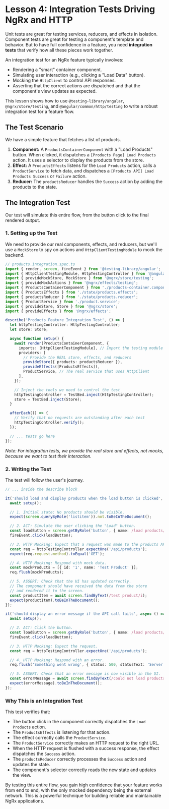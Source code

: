 # Lesson 4: Integration Tests Driving NgRx and HTTP

Unit tests are great for testing services, reducers, and effects in isolation. Component tests are great for testing a component's template and behavior. But to have full confidence in a feature, you need **integration tests** that verify how all these pieces work together.

An integration test for an NgRx feature typically involves:
-   Rendering a "smart" container component.
-   Simulating user interaction (e.g., clicking a "Load Data" button).
-   Mocking the `HttpClient` to control API responses.
-   Asserting that the correct actions are dispatched and that the component's view updates as expected.

This lesson shows how to use `@testing-library/angular`, `@ngrx/store/testing`, and `@angular/common/http/testing` to write a robust integration test for a feature flow.

## The Test Scenario

We have a simple feature that fetches a list of products.
1.  **Component:** A `ProductsContainerComponent` with a "Load Products" button. When clicked, it dispatches a `[Products Page] Load Products` action. It uses a selector to display the products from the store.
2.  **Effect:** A `ProductsEffects` listens for the `Load Products` action, calls a `ProductService` to fetch data, and dispatches a `[Products API] Load Products Success` or `Failure` action.
3.  **Reducer:** The `productsReducer` handles the `Success` action by adding the products to the state.

## The Integration Test

Our test will simulate this entire flow, from the button click to the final rendered output.

### 1. Setting up the Test

We need to provide our real components, effects, and reducers, but we'll use a `MockStore` to spy on actions and `HttpClientTestingModule` to mock the backend.

```typescript
// products.integration.spec.ts
import { render, screen, fireEvent } from '@testing-library/angular';
import { HttpClientTestingModule, HttpTestingController } from '@angular/common/http/testing';
import { provideMockStore, MockStore } from '@ngrx/store/testing';
import { provideMockActions } from '@ngrx/effects/testing';
import { ProductsContainerComponent } from './products-container.component';
import { ProductsEffects } from './state/products.effects';
import { productsReducer } from './state/products.reducer';
import { ProductService } from './product.service';
import { provideStore, Store } from '@ngrx/store';
import { provideEffects } from '@ngrx/effects';

describe('Products Feature Integration Test', () => {
  let httpTestingController: HttpTestingController;
  let store: Store;

  async function setup() {
    await render(ProductsContainerComponent, {
      imports: [HttpClientTestingModule], // Import the testing module
      providers: [
        // Provide the REAL store, effects, and reducers
        provideStore({ products: productsReducer }),
        provideEffects([ProductsEffects]),
        ProductService, // The real service that uses HttpClient
      ],
    });

    // Inject the tools we need to control the test
    httpTestingController = TestBed.inject(HttpTestingController);
    store = TestBed.inject(Store);
  }

  afterEach(() => {
    // Verify that no requests are outstanding after each test
    httpTestingController.verify();
  });

  // ... tests go here
});
```
*Note: For integration tests, we provide the real store and effects, not mocks, because we want to test their interaction.*

### 2. Writing the Test

The test will follow the user's journey.

```typescript
// ... inside the describe block

it('should load and display products when the load button is clicked', async () => {
  await setup();

  // 1. Initial state: No products should be visible.
  expect(screen.queryByRole('listitem')).not.toBeInTheDocument();

  // 2. ACT: Simulate the user clicking the "Load" button.
  const loadButton = screen.getByRole('button', { name: /load products/i });
  fireEvent.click(loadButton);

  // 3. HTTP Mocking: Expect that a request was made to the products API.
  const req = httpTestingController.expectOne('/api/products');
  expect(req.request.method).toEqual('GET');

  // 4. HTTP Mocking: Respond with mock data.
  const mockProducts = [{ id: '1', name: 'Test Product' }];
  req.flush(mockProducts);

  // 5. ASSERT: Check that the UI has updated correctly.
  // The component should have received the data from the store
  // and rendered it to the screen.
  const productItem = await screen.findByText(/test product/i);
  expect(productItem).toBeInTheDocument();
});

it('should display an error message if the API call fails', async () => {
  await setup();

  // 2. ACT: Click the button.
  const loadButton = screen.getByRole('button', { name: /load products/i });
  fireEvent.click(loadButton);

  // 3. HTTP Mocking: Expect the request.
  const req = httpTestingController.expectOne('/api/products');

  // 4. HTTP Mocking: Respond with an error.
  req.flush('Something went wrong', { status: 500, statusText: 'Server Error' });

  // 5. ASSERT: Check that an error message is now visible in the UI.
  const errorMessage = await screen.findByText(/could not load products/i);
  expect(errorMessage).toBeInTheDocument();
});
```

### Why This is an Integration Test

This test verifies that:
-   The button click in the component correctly dispatches the `Load Products` action.
-   The `ProductsEffects` is listening for that action.
-   The effect correctly calls the `ProductService`.
-   The `ProductService` correctly makes an HTTP request to the right URL.
-   When the HTTP request is flushed with a success response, the effect dispatches the `Success` action.
-   The `productsReducer` correctly processes the `Success` action and updates the state.
-   The component's selector correctly reads the new state and updates the view.

By testing this entire flow, you gain high confidence that your feature works from end to end, with the only mocked dependency being the external network. This is a powerful technique for building reliable and maintainable NgRx applications.